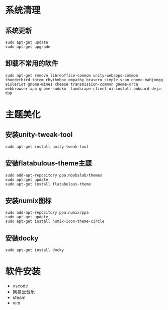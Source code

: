 # 系统清理
## 系统更新
```
sudo apt-get update
sudo apt-get upgrade
```
## 卸载不常用的软件
```
sudo apt-get remove libreoffice-commom unity-webapps-common thunderbird totem rhythmbox empathy brasero simple-scan gnome-mahjongg aisleriot gnome-mines cheese transmission-common gnome-orca webbrowser-app gnome-sudoku  landscape-client-ui-install onboard deja-dup 
```
# 主题美化
## 安装unity-tweak-tool
```
sudo apt-get install unity-tweak-tool
```
## 安装flatabulous-theme主题
```
sudo add-apt-repository ppa:noobslab/themes
sudo apt-get update
sudo apt-get install flatabulous-theme
```
## 安装numix图标
```
sudo add-apt-repository ppa:numix/ppa
sudo apt-get update
sudo apt-get install numix-icon-theme-circle
```
## 安装docky
```
sudo apt-get install docky
```
# 软件安装
* vscode
* 网易云音乐
* steam
* vim